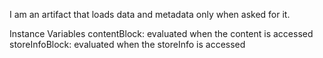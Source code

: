 I am an artifact that loads data and metadata only when asked for it.

Instance Variables
	contentBlock:		<Block> evaluated when the content is accessed
	storeInfoBlock:		<Block> evaluated when the storeInfo is accessed